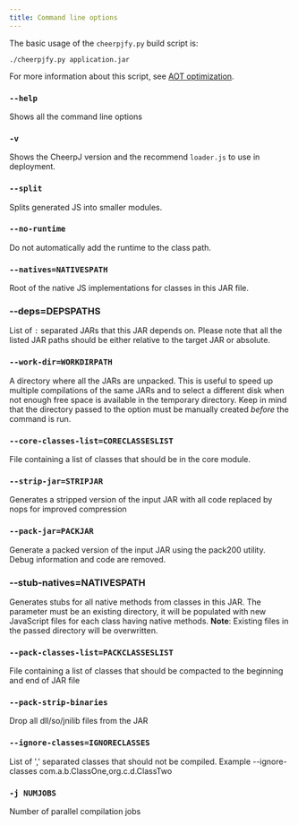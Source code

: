 ```yaml
---
title: Command line options
---
```


The basic usage of the `cheerpjfy.py` build script is:

```shell
./cheerpjfy.py application.jar
```

For more information about this script, see [AOT optimization](/cheerpj2/guides/AOT-optimization).

### `--help`

Shows all the command line options

### `-v`

Shows the CheerpJ version and the recommend `loader.js` to use in deployment.

### `--split`

Splits generated JS into smaller modules.

### `--no-runtime`

Do not automatically add the runtime to the class path.

### `--natives=NATIVESPATH`

Root of the native JS implementations for classes in this JAR file.

### --deps=DEPSPATHS

List of `:` separated JARs that this JAR depends on. Please note that all the listed JAR paths should be either relative to the target JAR or absolute.

### `--work-dir=WORKDIRPATH`

A directory where all the JARs are unpacked. This is useful to speed up multiple compilations of the same JARs and to select a different disk when not enough free space is available in the temporary directory. Keep in mind that the directory passed to the option must be manually created _before_ the command is run.

### `--core-classes-list=CORECLASSESLIST`

File containing a list of classes that should be in the core module.

### `--strip-jar=STRIPJAR`

Generates a stripped version of the input JAR with all code replaced by nops for improved compression

### `--pack-jar=PACKJAR`

Generate a packed version of the input JAR using the pack200 utility. Debug information and code are removed.

### --stub-natives=NATIVESPATH

Generates stubs for all native methods from classes in this JAR. The parameter must be an existing directory, it will be populated with new JavaScript files for each class having native methods. **Note**: Existing files in the passed directory will be overwritten.

### `--pack-classes-list=PACKCLASSESLIST`

File containing a list of classes that should be compacted to the beginning and end of JAR file

### `--pack-strip-binaries`

Drop all dll/so/jnilib files from the JAR

### `--ignore-classes=IGNORECLASSES`

List of ',' separated classes that should not be compiled. Example --ignore-classes com.a.b.ClassOne,org.c.d.ClassTwo

### `-j NUMJOBS`

Number of parallel compilation jobs
